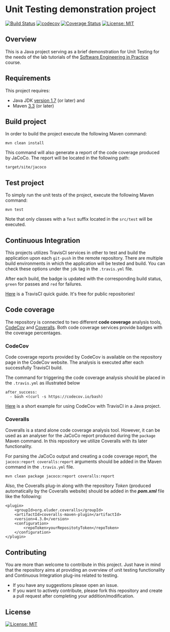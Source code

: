 # Unit Testing demonstration project
[![Build Status](https://travis-ci.org/AntonisGkortzis/UnitTestingDemoProject.svg?branch=master)](https://travis-ci.org/AntonisGkortzis/UnitTestingDemoProject)
[![codecov](https://codecov.io/gh/AntonisGkortzis/UnitTestingDemoProject/branch/master/graph/badge.svg)](https://codecov.io/gh/AntonisGkortzis/UnitTestingDemoProject)
[![Coverage Status](https://coveralls.io/repos/github/AntonisGkortzis/UnitTestingDemoProject/badge.svg?branch=master&service=github)](https://coveralls.io/github/AntonisGkortzis/UnitTestingDemoProject)
[![License: MIT](https://img.shields.io/badge/License-MIT-yellow.svg)](https://opensource.org/licenses/MIT)
## Overview
This is a Java project serving as a brief demonstration for Unit Testing for the needs of the lab tutorials of the [Software Engineering in Practice](https://www2.dmst.aueb.gr/dds/sweng-en/) course.
## Requirements
This project requires:
- Java JDK [version 1.7](http://www.oracle.com/technetwork/java/javase/downloads/jdk8-downloads-2133151.html) (or later) and
- Maven [3.3](https://maven.apache.org/download.cgi) (or later)
## Build project
In order to build the project execute the following Maven command:
```
mvn clean install
```
This command will also generate a report of the code coverage produced by JaCoCo. The report will be located in the following path:
```
target/site/jacoco
```
## Test project
To simply run the unit tests of the project, execute the following Maven command: 
```
mvn test
```
Note that only classes with a ```Test``` suffix located in the ```src/test``` will be executed.

## Continuous Integration
This projects utilizes TravisCI services in other to test and build the application upon each ```git-push``` in the remote repository. 
There are multiple build environments in which the application will be tested and build. You can check these options under the ```jdk``` tag in the ```.travis.yml``` file. 

After each build, the badge is updated with the corresponding build status, ```green``` for passes and ```red``` for failures.

[Here](https://docs.travis-ci.com/user/getting-started/) is a TravisCI quick guide. It's free for public repositories! 

## Code coverage
The repository is connected to two different **code coverage** analysis tools, [CodeCov](https://codecov.io/) and [Coveralls](https://coveralls.io/). Both code coverage services provide badges with the coverage percentages.

### CodeCov
Code coverage reports provided by CodeCov is available on the repository page in the CodeCov website. The analysis is executed after each successfully TravisCI build. 

The command for triggering the code coverage analysis should be placed in the ```.travis.yml``` as illustrated below
```
after_success:
  - bash <(curl -s https://codecov.io/bash)
```

[Here](https://github.com/codecov/example-java) is a short example for using CodeCov with TravisCI in a Java project.

### Coveralls
Coveralls is a stand alone code coverage analysis tool. However, it can be used as an analyser for the JaCoCo report produced during the ```package``` Maven command. In this repository we utilize Coveralls with its later functionality. 

For parsing the JaCoCo output and creating a code coverage report, the ```jacoco:report coveralls:report``` arguments should be added in the Maven command in the ```.travis.yml``` file. 
```
mvn clean package jacoco:report coveralls:report
```

Also, the Coveralls plug-in along with the repository *Token* (produced automatically by the Coveralls website) should be added in the ***pom.xml*** file like the following:
```
<plugin>
    <groupId>org.eluder.coveralls</groupId>
    <artifactId>coveralls-maven-plugin</artifactId>
    <version>4.3.0</version>
    <configuration>
        <repoToken>yourRepositotyToken</repoToken>
    </configuration>
</plugin>
```

## Contributing
You are more than welcome to contribute in this project. Just have in mind that the repository aims at providing an overview of unit testing functionality and Continuous Integration plug-ins related to testing. 
- If you have any suggestions please open an issue. 
- If you want to actively contribute, please fork this repository and create a pull request after completing your addition/modification.

## License 
[![License: MIT](https://img.shields.io/badge/License-MIT-yellow.svg)](https://opensource.org/licenses/MIT)
